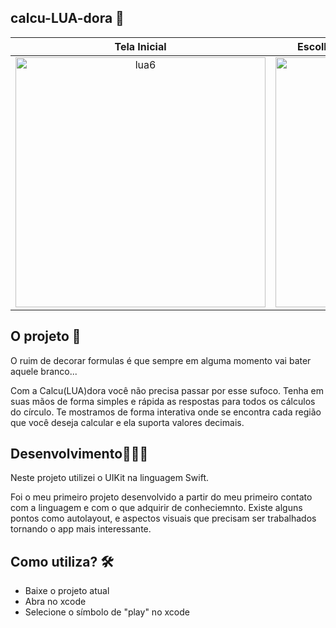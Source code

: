 ## calcu-LUA-dora 📌

<div align = "center">
 
  Tela Inicial | Escolha da entrada | Adiconando o valor
:-------------------------:|:-------------------------:|:-------------------------:
<img alt="lua6" src="https://user-images.githubusercontent.com/74778769/166748455-f9ec7347-6f9b-43e6-94e4-1407b42e34f3.png" height="400">|<img alt="lua4" src="https://user-images.githubusercontent.com/74778769/166773829-edee3dd0-35cd-407a-88ec-f22a7624c8ef.png" width="220" height="400"> | <img alt="lua5" src="https://user-images.githubusercontent.com/74778769/166800245-33f8a25e-6025-4f63-94f3-8f5e94e73fb0.png" width="220" height="400">

</div>

## O projeto 📁
O ruim de decorar formulas é que sempre em alguma momento vai bater aquele branco...

Com a Calcu(LUA)dora você não precisa passar por esse sufoco. Tenha em suas mãos de forma simples e rápida as respostas para todos os cálculos do círculo.
Te mostramos de forma interativa onde se encontra cada região que você deseja calcular e ela suporta valores decimais.

## Desenvolvimento👨🏽‍💻 
Neste projeto utilizei o UIKit na linguagem Swift. 

Foi o meu primeiro projeto desenvolvido a partir do meu primeiro contato com a linguagem e com o que adquirir de conheciemnto. Existe alguns pontos como autolayout, e aspectos visuais que precisam ser trabalhados tornando o app mais interessante.


## Como utiliza? 🛠
- Baixe o projeto atual
- Abra no xcode 
- Selecione o símbolo de "play" no xcode
